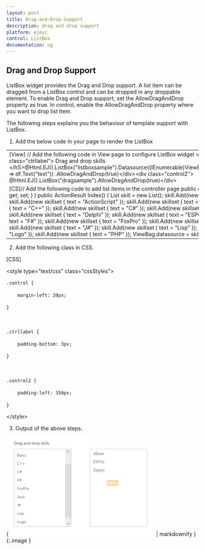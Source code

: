 ```yaml
---
layout: post
title: Drag-and-Drop-Support
description: drag and drop support
platform: ejmvc
control: ListBox
documentation: ug
---
```


## Drag and Drop Support

ListBox widget provides the Drag and Drop support. A list item can be dragged from a ListBox control and can be dropped in any droppable element. To enable Drag and Drop support, set the AllowDragAndDrop property as true. In control, enable the AllowDragAndDrop property where you want to drop list Item.

The following steps explains you the behaviour of template support with ListBox.

1.  Add the below code in your page to render the ListBox



<table>
<tr>
<td>
[View]  // Add the following code in View page to configure ListBox widget &lt;div class="control1"&gt;    &lt;h5 class="ctrllabel"&gt;        Drag and drop skills    &lt;/h5&gt;@Html.EJ().ListBox("listboxsample").Datasource((IEnumerable<ug_listbox.controllers.skillset>)ViewBag.datasource).ListBoxFields(df => df.Text("text")) .AllowDragAndDrop(true)&lt;/div&gt;&lt;div class="control2"&gt;     @Html.EJ().ListBox("dragsample").AllowDragAndDrop(true)&lt;/div&gt;</td></tr>
<tr>
<td>
[CS]// Add the following code to add list items in the controller page        public class skillset        {            public string text { get; set; }        }        public ActionResult Index()        {            List<skillset> skill = new List<skillset>();            skill.Add(new skillset { text = "ASP.NET" });            skill.Add(new skillset { text = "ActionScript" });            skill.Add(new skillset { text = "Basic" });            skill.Add(new skillset { text = "C++" });            skill.Add(new skillset { text = "C#" });            skill.Add(new skillset { text = "dBase" });            skill.Add(new skillset { text = "Delphi" });            skill.Add(new skillset { text = "ESPOL" });            skill.Add(new skillset { text = "F#" });            skill.Add(new skillset { text = "FoxPro" });            skill.Add(new skillset { text = "Java" });            skill.Add(new skillset { text = "J#" });            skill.Add(new skillset { text = "Lisp" });            skill.Add(new skillset { text = "Logo" });            skill.Add(new skillset { text = "PHP" });            ViewBag.datasource = skill;            return View();        }</td></tr>
</table>




2. Add the following class in CSS. 


[CSS]  

&lt;style type="text/css" class="cssStyles"&gt;

    .control {

        margin-left: 20px;

    }



    .ctrllabel {

        padding-bottom: 3px;

    }



    .control2 {

        padding-left: 350px;

    }

&lt;/style&gt;





3. Output of the above steps.

{ ![](Drag-and-Drop-Support_images/Drag-and-Drop-Support_img1.png) | markdownify }
{:.image }


